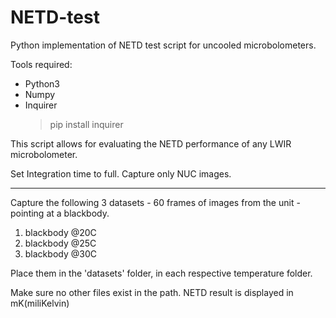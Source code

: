 # NETD-test
Python implementation of NETD test script for uncooled microbolometers.

Tools required:
- Python3
- Numpy
- Inquirer
  >  pip install inquirer

This script allows for evaluating the NETD performance of any LWIR microbolometer.

Set Integration time to full. 
Capture only NUC images. 

---
Capture the following 3 datasets - 60 frames of images from the unit - pointing at a blackbody.

1) blackbody @20C
2) blackbody @25C
3) blackbody @30C

Place them in the 'datasets' folder, in each respective temperature folder.

Make sure no other files exist in the path.
NETD result is displayed in mK(miliKelvin)
